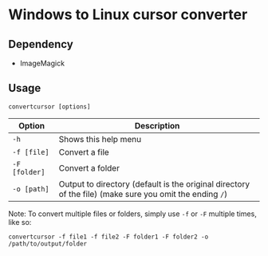 # Windows to Linux cursor converter

## Dependency
- ImageMagick

## Usage
`convertcursor [options]`

Option | Description
--- | ---
`-h` | Shows this help menu
`-f [file]` | Convert a file
`-F [folder]` | Convert a folder
`-o [path]`| Output to directory (default is the original directory of the file) (make sure you omit the ending `/`)

Note: To convert multiple files or folders, simply use `-f` or `-F` multiple times, like so:
```
convertcursor -f file1 -f file2 -F folder1 -F folder2 -o /path/to/output/folder
```
